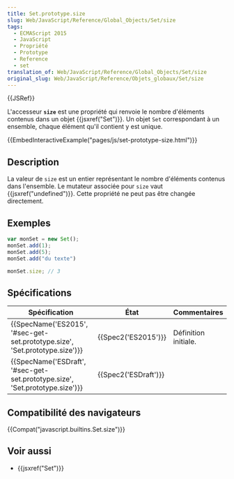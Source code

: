 ```yaml
---
title: Set.prototype.size
slug: Web/JavaScript/Reference/Global_Objects/Set/size
tags:
  - ECMAScript 2015
  - JavaScript
  - Propriété
  - Prototype
  - Reference
  - set
translation_of: Web/JavaScript/Reference/Global_Objects/Set/size
original_slug: Web/JavaScript/Reference/Objets_globaux/Set/size
---
```

{{JSRef}}

L'accesseur **`size`** est une propriété qui renvoie le nombre d'éléments contenus dans un objet {{jsxref("Set")}}. Un objet `Set` correspondant à un ensemble, chaque élément qu'il contient y est unique.

{{EmbedInteractiveExample("pages/js/set-prototype-size.html")}}

## Description

La valeur de `size` est un entier représentant le nombre d'éléments contenus dans l'ensemble. Le mutateur associée pour `size` vaut {{jsxref("undefined")}}. Cette propriété ne peut pas être changée directement.

## Exemples

```js
var monSet = new Set();
monSet.add(1);
monSet.add(5);
monSet.add("du texte")

monSet.size; // 3
```

## Spécifications

| Spécification                                                                                        | État                         | Commentaires         |
| ---------------------------------------------------------------------------------------------------- | ---------------------------- | -------------------- |
| {{SpecName('ES2015', '#sec-get-set.prototype.size', 'Set.prototype.size')}} | {{Spec2('ES2015')}}     | Définition initiale. |
| {{SpecName('ESDraft', '#sec-get-set.prototype.size', 'Set.prototype.size')}} | {{Spec2('ESDraft')}} |                      |

## Compatibilité des navigateurs

{{Compat("javascript.builtins.Set.size")}}

## Voir aussi

- {{jsxref("Set")}}
